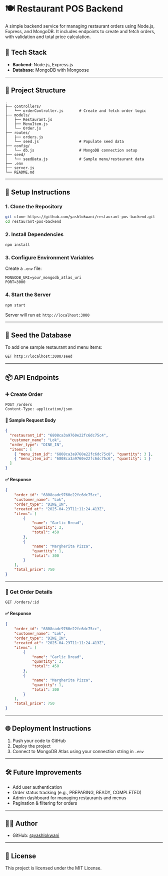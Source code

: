 # 🍽️ Restaurant POS Backend

A simple backend service for managing restaurant orders using Node.js, Express, and MongoDB. It includes endpoints to create and fetch orders, with validation and total price calculation.

## 🚀 Tech Stack

- **Backend**: Node.js, Express.js
- **Database**: MongoDB with Mongoose

---

## 📁 Project Structure

```
.
├── controllers/
│   └── orderController.js       # Create and fetch order logic
├── models/
│   ├── Restaurant.js
│   ├── MenuItem.js
│   └── Order.js
├── routes/
│   ├── orders.js
│   └── seed.js                  # Populate seed data
├── config/
│   └── db.js                    # MongoDB connection setup
├── seed/
│   └── seedData.js              # Sample menu/restaurant data
├── .env
├── server.js
└── README.md
```

---

## 🔧 Setup Instructions

### 1. Clone the Repository

```bash
git clone https://github.com/yashlokwani/restaurant-pos-backend.git
cd restaurant-pos-backend
```

### 2. Install Dependencies

```bash
npm install
```

### 3. Configure Environment Variables

Create a `.env` file:

```env
MONGODB_URI=your_mongodb_atlas_uri
PORT=3000
```

### 4. Start the Server

```bash
npm start
```

Server will run at: `http://localhost:3000`

---

## 🌱 Seed the Database

To add one sample restaurant and menu items:

```bash
GET http://localhost:3000/seed
```

---

## 📦 API Endpoints

### ➕ Create Order

```http
POST /orders
Content-Type: application/json
```

#### 📅 Sample Request Body

```json
{
  "restaurant_id": "6808ca3a9760e22fc6dc75c4",
  "customer_name": "Lok",
  "order_type": "DINE_IN",
  "items": [
    { "menu_item_id": "6808ca3a9760e22fc6dc75c8", "quantity": 3 },
    { "menu_item_id": "6808ca3a9760e22fc6dc75c6", "quantity": 1 }
  ]
}
```

#### ✅ Response

```json
{
    "order_id": "6808cadc9760e22fc6dc75cc",
    "customer_name": "Lok",
    "order_type": "DINE_IN",
    "created_at": "2025-04-23T11:11:24.413Z",
    "items": [
        {
            "name": "Garlic Bread",
            "quantity": 3,
            "total": 450
        },
        {
            "name": "Margherita Pizza",
            "quantity": 1,
            "total": 300
        }
    ],
    "total_price": 750
}
```


---

### 📄 Get Order Details

```http
GET /orders/:id
```

#### ✅ Response

```json
{
    "order_id": "6808cadc9760e22fc6dc75cc",
    "customer_name": "Lok",
    "order_type": "DINE_IN",
    "created_at": "2025-04-23T11:11:24.413Z",
    "items": [
        {
            "name": "Garlic Bread",
            "quantity": 3,
            "total": 450
        },
        {
            "name": "Margherita Pizza",
            "quantity": 1,
            "total": 300
        }
    ],
    "total_price": 750
}
```



---

## 🌐 Deployment Instructions

1. Push your code to GitHub
2. Deploy the project
3. Connect to MongoDB Atlas using your connection string in `.env`

---

## 🛠️ Future Improvements

- Add user authentication
- Order status tracking (e.g., PREPARING, READY, COMPLETED)
- Admin dashboard for managing restaurants and menus
- Pagination & filtering for orders

---

## 👨‍💻 Author

- GitHub: [@yashlokwani](https://github.com/yashlokwani)

---

## 📃 License

This project is licensed under the MIT License.

